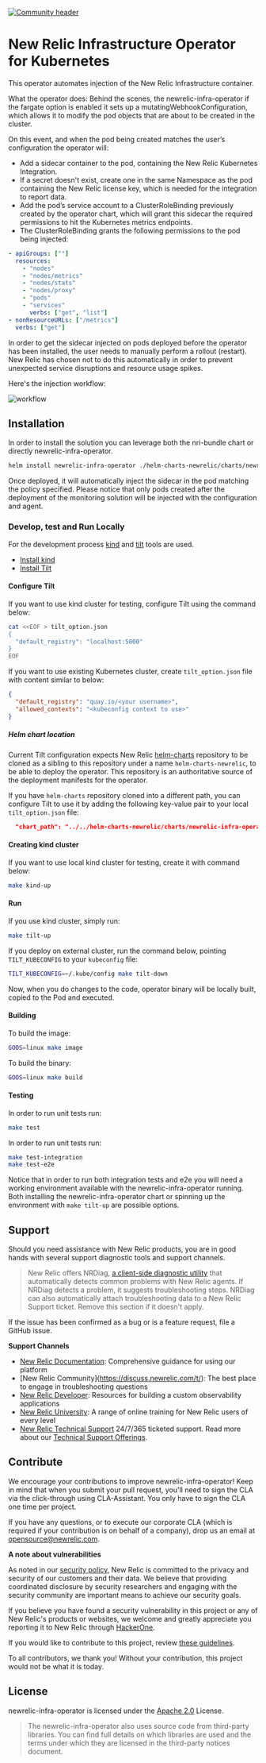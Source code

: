 [![Community header](https://github.com/newrelic/opensource-website/raw/master/src/images/categories/Community_Project.png)](https://opensource.newrelic.com/oss-category/#community-project)

# New Relic Infrastructure Operator for Kubernetes

This operator automates injection of the New Relic Infrastructure container.

What the operator does:
Behind the scenes, the newrelic-infra-operator if the fargate option is enabled it sets up a mutatingWebhookConfiguration, 
which allows it to modify the pod objects that are about to be created in the cluster.

On this event, and when the pod being created matches the user’s configuration the operator will:

 - Add a sidecar container to the pod, containing the New Relic Kubernetes Integration.
 - If a secret doesn't exist, create one in the same Namespace as the pod containing the New Relic license key, which is
   needed for the integration to report data.
 - Add the pod’s service account to a ClusterRoleBinding previously created by the operator chart, which will grant this
   sidecar the required permissions to hit the Kubernetes metrics endpoints.
 - The ClusterRoleBinding grants the following permissions to the pod being injected:

```yaml
- apiGroups: [""]
  resources:
    - "nodes"
    - "nodes/metrics"
    - "nodes/stats"
    - "nodes/proxy"
    - "pods"
    - "services"
      verbs: ["get", "list"]
- nonResourceURLs: ["/metrics"]
  verbs: ["get"]
```

In order to get the sidecar injected on pods deployed before the operator has been installed, the user needs to manually perform a rollout (restart). New Relic has chosen not to do this automatically in order to prevent unexpected service disruptions and resource usage spikes.

Here's the injection workflow:

![workflow](screenshots/flow.png)

## Installation

In order to install the solution you can leverage both the nri-bundle chart or directly newrelic-infra-operator.

```sh
helm install newrelic-infra-operator ./helm-charts-newrelic/charts/newrelic-infra-operator --values ./newrelic-infra-operator/values-dev.yaml
```

Once deployed, it will automatically inject the sidecar in the pod matching the policy specified.
Please notice that only pods created after the deployment of the monitoring solution will be injected with the configuration and agent.

### Develop, test and Run Locally

For the development process [kind](https://kind.sigs.k8s.io) and [tilt](https://tilt.dev/) tools are used.

* [Install kind](https://kind.sigs.k8s.io/docs/user/quick-start/#installation)
* [Install Tilt](https://docs.tilt.dev/install.html)

#### Configure Tilt

If you want to use kind cluster for testing, configure Tilt using the command below:

```sh
cat <<EOF > tilt_option.json
{
  "default_registry": "localhost:5000"
}
EOF
```

If you want to use existing Kubernetes cluster, create `tilt_option.json` file with content similar to below:

```json
{
  "default_registry": "quay.io/<your username>",
  "allowed_contexts": "<kubeconfig context to use>"
}
```

##### Helm chart location

Current Tilt configuration expects New Relic [helm-charts](https://github.com/newrelic/helm-charts) repository to be
cloned as a sibling to this repository under a name `helm-charts-newrelic`, to be able to deploy the operator.
This repository is an authoritative source of the deployment manifests for the operator.

If you have `helm-charts` repository cloned into a different path, you can configure Tilt to use it by adding the
following key-value pair to your local `tilt_option.json` file:

```json
  "chart_path": "../../helm-charts-newrelic/charts/newrelic-infra-operator/"
```

#### Creating kind cluster

If you want to use local kind cluster for testing, create it with command below:

```sh
make kind-up
```

#### Run

If you use kind cluster, simply run:

```sh
make tilt-up
```

If you deploy on external cluster, run the command below, pointing `TILT_KUBECONFIG` to your `kubeconfig` file:

```sh
TILT_KUBECONFIG=~/.kube/config make tilt-down
```

Now, when you do changes to the code, operator binary will be locally built, copied to the Pod and executed.

#### Building

To build the image:
```sh
GOOS=linux make image
```

To build the binary:
```sh
GOOS=linux make build
```

#### Testing

In order to run unit tests run:
```sh
make test
```
In order to run unit tests run:

```sh
make test-integration
make test-e2e
```

Notice that in order to run both integration tests and e2e you will need a working environment available with the
newrelic-infra-operator running. 
Both installing the newrelic-infra-operator chart or spinning up the environment with `make tilt-up` are possible options.

## Support

Should you need assistance with New Relic products, you are in good hands with several support diagnostic tools and support channels.

>New Relic offers NRDiag, [a client-side diagnostic utility](https://docs.newrelic.com/docs/using-new-relic/cross-product-functions/troubleshooting/new-relic-diagnostics) that automatically detects common problems with New Relic agents. If NRDiag detects a problem, it suggests troubleshooting steps. NRDiag can also automatically attach troubleshooting data to a New Relic Support ticket. Remove this section if it doesn't apply.

If the issue has been confirmed as a bug or is a feature request, file a GitHub issue.

**Support Channels**

* [New Relic Documentation](https://docs.newrelic.com): Comprehensive guidance for using our platform
* [New Relic Community](https://discuss.newrelic.com/t/<add here topic id>): The best place to engage in troubleshooting questions
* [New Relic Developer](https://developer.newrelic.com/): Resources for building a custom observability applications
* [New Relic University](https://learn.newrelic.com/): A range of online training for New Relic users of every level
* [New Relic Technical Support](https://support.newrelic.com/) 24/7/365 ticketed support. Read more about our [Technical Support Offerings](https://docs.newrelic.com/docs/licenses/license-information/general-usage-licenses/support-plan).

## Contribute

We encourage your contributions to improve newrelic-infra-operator! Keep in mind that when you submit your pull request,
you'll need to sign the CLA via the click-through using CLA-Assistant. You only have to sign the CLA one time per 
project.

If you have any questions, or to execute our corporate CLA (which is required if your contribution is on behalf of a
company), drop us an email at opensource@newrelic.com.

**A note about vulnerabilities**

As noted in our [security policy](../../security/policy), New Relic is committed to the privacy and security of our
customers and their data. We believe that providing coordinated disclosure by security researchers and engaging with
the security community are important means to achieve our security goals.

If you believe you have found a security vulnerability in this project or any of New Relic's products or websites,
we welcome and greatly appreciate you reporting it to New Relic through [HackerOne](https://hackerone.com/newrelic).

If you would like to contribute to this project, review [these guidelines](./CONTRIBUTING.md).

To all contributors, we thank you!  Without your contribution, this project would not be what it is today.

## License

newrelic-infra-operator is licensed under the [Apache 2.0](http://apache.org/licenses/LICENSE-2.0.txt) License.

> The newrelic-infra-operator also uses source code from third-party libraries. 
> You can find full details on which libraries are used and the terms under which they are licensed in the third-party 
> notices document.
